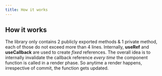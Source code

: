 ```yaml
---
title: How it works
---
```


## How it works

The library only contains 2 publicly exported methods & 1 private method, each of those do not exceed more than 4 lines. Internally, **useRef** and **useCallback** are used to create _fixed_ references. The overall idea is to internally invalidate the callback reference _every time_ the component function is called in a render phase. So anytime a render happens, irrespective of commit, the function gets updated.
